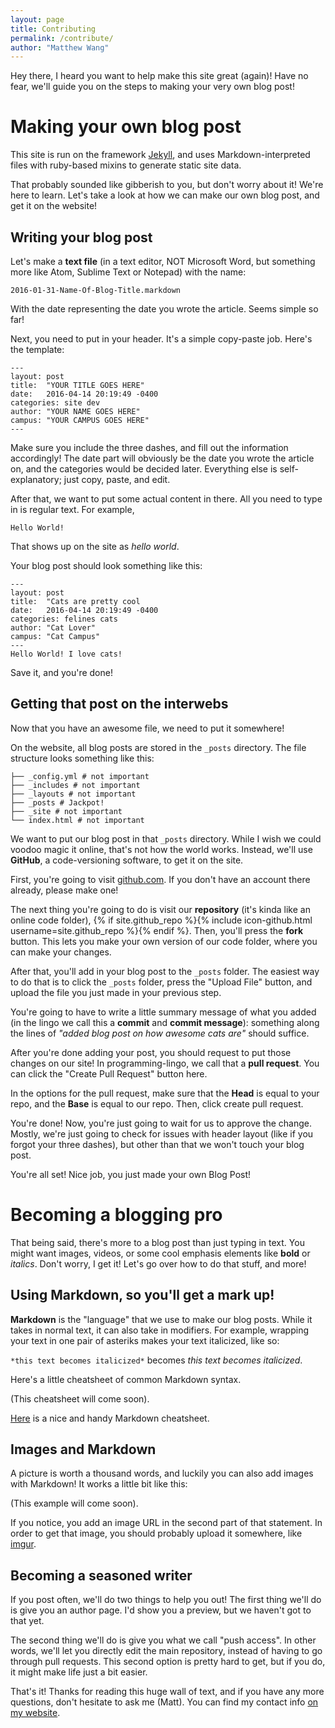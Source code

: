 ```yaml
---
layout: page
title: Contributing
permalink: /contribute/
author: "Matthew Wang"
---
```


Hey there, I heard you want to help make this site great (again)! Have no fear, we'll guide you on the steps to making your very own blog post!

# Making your own blog post

This site is run on the framework [Jekyll](https://jekyllrb.com/), and uses Markdown-interpreted files with ruby-based mixins to generate static site data.

That probably sounded like gibberish to you, but don't worry about it! We're here to learn. Let's take a look at how we can make our own blog post, and get it on the website!

## Writing your blog post

Let's make a **text file** (in a text editor, NOT Microsoft Word, but something more like Atom, Sublime Text or Notepad) with the name:

`2016-01-31-Name-Of-Blog-Title.markdown`

With the date representing the date you wrote the article. Seems simple so far!

Next, you need to put in your header. It's a simple copy-paste job. Here's the template:

```
---
layout: post
title:  "YOUR TITLE GOES HERE"
date:   2016-04-14 20:19:49 -0400
categories: site dev
author: "YOUR NAME GOES HERE"
campus: "YOUR CAMPUS GOES HERE"
---
```

Make sure you include the three dashes, and fill out the information accordingly! The date part will obviously be the date you wrote the article on, and the categories would be decided later. Everything else is self-explanatory; just copy, paste, and edit.

After that, we want to put some actual content in there. All you need to type in is regular text. For example,

```
Hello World!
```

That shows up on the site as *hello world*.

Your blog post should look something like this:

```
---
layout: post
title:  "Cats are pretty cool
date:   2016-04-14 20:19:49 -0400
categories: felines cats
author: "Cat Lover"
campus: "Cat Campus"
---
Hello World! I love cats!
```

Save it, and you're done!

## Getting that post on the interwebs

Now that you have an awesome file, we need to put it somewhere!

On the website, all blog posts are stored in the `_posts` directory. The file structure looks something like this:

```
├── _config.yml # not important
├── _includes # not important
├── _layouts # not important
├── _posts # Jackpot!
├── _site # not important
└── index.html # not important
```

We want to put our blog post in that `_posts` directory. While I wish we could voodoo magic it online, that's not how the world works. Instead, we'll use **GitHub**, a code-versioning software, to get it on the site.

First, you're going to visit [github.com](http://github.com). If you don't have an account there already, please make one!

The next thing you're going to do is visit our **repository** (it's kinda like an online code folder), {% if site.github_repo %}{% include icon-github.html username=site.github_repo %}{% endif %}. Then, you'll press the **fork** button. This lets you make your own version of our code folder, where you can make your changes.

After that, you'll add in your blog post to the `_posts` folder. The easiest way to do that is to click the `_posts` folder, press the "Upload File" button, and upload the file you just made in your previous step.

You're going to have to write a little summary message of what you added (in the lingo we call this a **commit** and **commit message**): something along the lines of *"added blog post on how awesome cats are"* should suffice.

After you're done adding your post, you should request to put those changes on our site! In programming-lingo, we call that a **pull request**. You can click the "Create Pull Request" button here.

In the options for the pull request, make sure that the **Head** is equal to your repo, and the **Base** is equal to our repo. Then, click create pull request.

You're done! Now, you're just going to wait for us to approve the change. Mostly, we're just going to check for issues with header layout (like if you forgot your three dashes), but other than that we won't touch your blog post.

You're all set! Nice job, you just made your own Blog Post!

# Becoming a blogging pro

That being said, there's more to a blog post than just typing in text. You might want images, videos, or some cool emphasis elements like **bold** or *italics*. Don't worry, I get it! Let's go over how to do that stuff, and more!

## Using Markdown, so you'll get a mark up!

**Markdown** is the "language" that we use to make our blog posts. While it takes in normal text, it can also take in modifiers. For example, wrapping your text in one pair of asteriks makes your text italicized, like so:

`*this text becomes italicized*` becomes *this text becomes italicized*.

Here's a little cheatsheet of common Markdown syntax.

(This cheatsheet will come soon).

[Here](https://github.com/adam-p/markdown-here/wiki/Markdown-Cheatsheet) is a nice and handy Markdown cheatsheet.

## Images and Markdown

A picture is worth a thousand words, and luckily you can also add images with Markdown! It works a little bit like this:

(This example will come soon).

If you notice, you add an image URL in the second part of that statement. In order to get that image, you should probably upload it somewhere, like [imgur](http://imgur.com).

## Becoming a seasoned writer

If you post often, we'll do two things to help you out! The first thing we'll do is give you an author page. I'd show you a preview, but we haven't got to that yet.

The second thing we'll do is give you what we call "push access". In other words, we'll let you directly edit the main repository, instead of having to go through pull requests. This second option is pretty hard to get, but if you do, it might make life just a bit easier.

That's it! Thanks for reading this huge wall of text, and if you have any more questions, don't hesitate to ask me (Matt). You can find my contact info [on my website](http://matthewwang.me).
